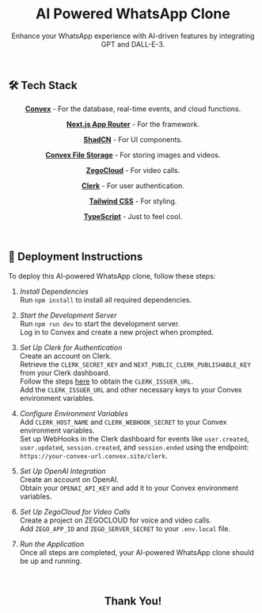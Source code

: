 <h1 align="center">AI Powered WhatsApp Clone</h1>

<p align="center">Enhance your WhatsApp experience with AI-driven features by integrating GPT and DALL-E-3.</p>

<br/>

## 🛠 Tech Stack

<div align="center">
  <p><a href="https://convex.dev/" target="_blank" rel="noreferrer"><strong>Convex</strong></a> - For the database, real-time events, and cloud functions.</p>
  <p><a href="https://nextjs.org/" target="_blank" rel="noreferrer"><strong>Next.js App Router</strong></a> - For the framework.</p>
  <p><a href="https://ui.shadcn.com/" target="_blank" rel="noreferrer"><strong>ShadCN</strong></a> - For UI components.</p>
  <p><a href="https://docs.convex.dev/file-storage" target="_blank" rel="noreferrer"><strong>Convex File Storage</strong></a> - For storing images and videos.</p>
  <p><a href="https://www.zegocloud.com" target="_blank" rel="noreferrer"><strong>ZegoCloud</strong></a> - For video calls.</p>
  <p><a href="https://clerk.dev/" target="_blank" rel="noreferrer"><strong>Clerk</strong></a> - For user authentication.</p>
  <p><a href="https://tailwindcss.com/" target="_blank" rel="noreferrer"><strong>Tailwind CSS</strong></a> - For styling.</p>
  <p><a href="https://www.typescriptlang.org/" target="_blank" rel="noreferrer"><strong>TypeScript</strong></a> - Just to feel cool.</p>
</div>

<br/>

## 🚀 Deployment Instructions

To deploy this AI-powered WhatsApp clone, follow these steps:

1. *Install Dependencies*  
   Run `npm install` to install all required dependencies.

2. *Start the Development Server*  
   Run `npm run dev` to start the development server.  
   Log in to Convex and create a new project when prompted.

3. *Set Up Clerk for Authentication*  
   Create an account on Clerk.  
   Retrieve the `CLERK_SECRET_KEY` and `NEXT_PUBLIC_CLERK_PUBLISHABLE_KEY` from your Clerk dashboard.  
   Follow the steps [here](https://clerk.dev/docs) to obtain the `CLERK_ISSUER_URL`.  
   Add the `CLERK_ISSUER_URL` and other necessary keys to your Convex environment variables.

4. *Configure Environment Variables*  
   Add `CLERK_HOST_NAME` and `CLERK_WEBHOOK_SECRET` to your Convex environment variables.  
   Set up WebHooks in the Clerk dashboard for events like `user.created`, `user.updated`, `session.created`, and `session.ended` using the endpoint: `https://your-convex-url.convex.site/clerk`.

5. *Set Up OpenAI Integration*  
   Create an account on OpenAI.  
   Obtain your `OPENAI_API_KEY` and add it to your Convex environment variables.

6. *Set Up ZegoCloud for Video Calls*  
   Create a project on ZEGOCLOUD for voice and video calls.  
   Add `ZEGO_APP_ID` and `ZEGO_SERVER_SECRET` to your `.env.local` file.

7. *Run the Application*  
   Once all steps are completed, your AI-powered WhatsApp clone should be up and running.

<br/>

<div align="center">
  <h2>Thank You!</h2>
</div>
